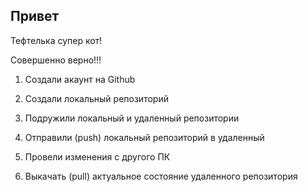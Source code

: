 ## Привет

Тефтелька супер кот!

Совершенно верно!!!

1. Создали акаунт на Github

2. Создали локальный репозиторий

3. Подружили локальный и удаленный репозитории

4. Отправили (push) локальный репозиторий в удаленный

5. Провели изменения с другого ПК

6. Выкачать (pull) актуальное состояние удаленного репозитория

